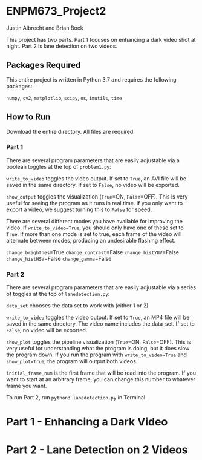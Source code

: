 # ENPM673_Project2

Justin Albrecht and Brian Bock


This project has two parts. Part 1 focuses on enhancing a dark video shot at night. Part 2 is lane detection on two videos. 

## Packages Required

This entire project is written in Python 3.7 and requires the following packages:

`numpy`, `cv2`, `matplotlib`, `scipy`, `os`, `imutils`, `time`

## How to Run
Download the entire directory. All files are required. 

### Part 1
There are several program parameters that are easily adjustable via a boolean toggles at the top of `problem1.py`:

`write_to_video` toggles the video output. If set to `True`, an AVI file will be saved in the same directory. If set to `False`, no video will be exported. 

`show_output` toggles the visualization (`True`=ON, `False`=OFF). This is very useful for seeing the program as it runs in real time. If you only want to export a video, we suggest turning this to `False` for speed. 

There are several different modes you have available for improving the video. If `write_to_video=True`, you should only have one of these set to `True`. If more than one mode is set to true, each frame of the video will alternate between modes, producing an undesirable flashing effect. 

`change_brightnes`=True
`change_contrast`=False
`change_histYUV`=False
`change_histHSV`=False
`change_gamma`=False



### Part 2
There are several program parameters that are easily adjustable via a series of toggles at the top of `lanedetection.py`:

`data_set` chooses the data set to work with (either 1 or 2)

`write_to_video` toggles the video output. If set to `True`, an MP4 file will be saved in the same directory. The video name includes the data_set. If set to `False`, no video will be exported. 

`show_plot` toggles the pipeline visualization (`True`=ON, `False`=OFF). This is very useful for understanding what the program is doing, but it does slow the program down. If you run the program with `write_to_video=True` and `show_plot=True`, the program will output both videos. 

`initial_frame_num` is the first frame that will be read into the program. If you want to start at an arbitrary frame, you can change this number to whatever frame you want. 


To run Part 2, run `python3 lanedetection.py` in Terminal.  



# Part 1 - Enhancing a Dark Video


# Part 2 - Lane Detection on 2 Videos